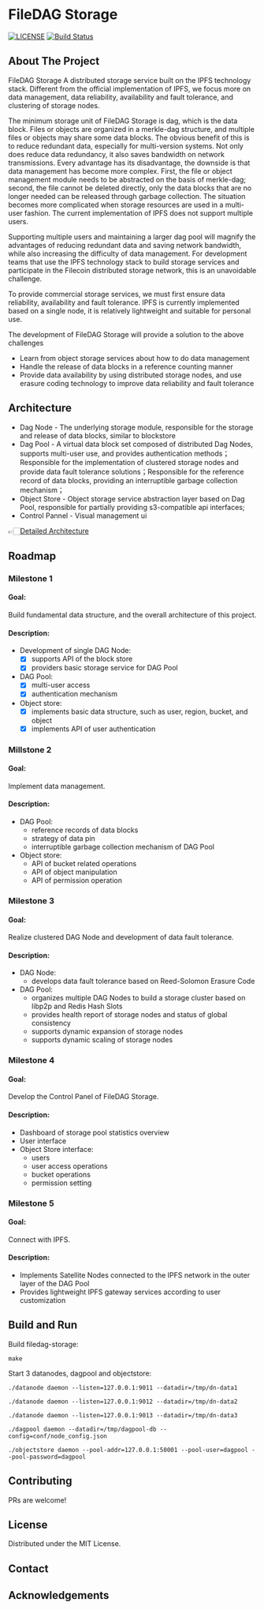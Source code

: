 # FileDAG Storage

[![LICENSE](https://img.shields.io/github/license/filedag-project/filedag-storage)](./LICENSE "LICENSE")
[![Build Status](https://img.shields.io/github/workflow/status/filedag-project/filedag-storage/Go)]()

<!-- ABOUT THE PROJECT -->
## About The Project
FileDAG Storage A distributed storage service built on the IPFS technology stack. Different from the official implementation of IPFS, we focus more on data management, data reliability, availability and fault tolerance, and clustering of storage nodes.
 
The minimum storage unit of FileDAG Storage is dag, which is the data block. Files or objects are organized in a merkle-dag structure, and multiple files or objects may share some data blocks. The obvious benefit of this is to reduce redundant data, especially for multi-version systems. Not only does reduce data redundancy, it also saves bandwidth on network transmissions.  Every advantage has its disadvantage, the downside is that data management has become more complex. First, the file or object management module needs to be abstracted on the basis of merkle-dag; second, the file cannot be deleted directly, only the data blocks that are no longer needed can be released through garbage collection. The situation becomes more complicated when storage resources are used in a multi-user fashion. The current implementation of IPFS does not support multiple users.

Supporting multiple users and maintaining a larger dag pool will magnify the advantages of reducing redundant data and saving network bandwidth, while also increasing the difficulty of data management. For development teams that use the IPFS technology stack to build storage services and participate in the Filecoin distributed storage network, this is an unavoidable challenge.

To provide commercial storage services, we must first ensure data reliability, availability and fault tolerance. IPFS is currently implemented based on a single node, it is relatively lightweight and suitable for personal use.

The development of FileDAG Storage will provide a solution to the above challenges
- Learn from object storage services about how to do data management
- Handle the release of data blocks in a reference counting manner
- Provide data availability by using distributed storage nodes, and use erasure coding technology to improve data reliability and fault tolerance
  


## Architecture

- Dag Node - The underlying storage module, responsible for the storage and release of data blocks, similar to blockstore
- Dag Pool - A virtual data block set composed of distributed Dag Nodes, supports multi-user use, and provides authentication methods；Responsible for the implementation of clustered storage nodes and provide data fault tolerance solutions；Responsible for the reference record of data blocks, providing an interruptible garbage collection mechanism；
- Object Store - Object storage service abstraction layer based on Dag Pool, responsible for partially providing s3-compatible api interfaces;
- Control Pannel - Visual management ui

👉🏻[Detailed Architecture](./docs/architecture.md)
## Roadmap

### Milestone 1

#### Goal:

Build fundamental data structure, and the overall architecture of this project.

#### Description:

- Development of single DAG Node:
    - [x] supports API of the block store
    - [x] providers basic storage service for DAG Pool
- DAG Pool:
    - [x] multi-user access
    - [x] authentication mechanism
- Object store:
    - [x] implements basic data structure, such as user, region, bucket, and object
    - [x] implements API of user authentication

### Millstone 2

#### Goal: 

Implement data management.

#### Description:

- DAG Pool:
    - reference records of data blocks
    - strategy of data pin
    - interruptible garbage collection mechanism of DAG Pool
- Object store:
    - API of bucket related operations
    - API of object manipulation
    - API of permission operation


### Milestone 3

#### Goal: 

Realize clustered DAG Node and development of data fault tolerance.

#### Description:

- DAG Node:
    - develops data fault tolerance based on Reed-Solomon Erasure Code
- DAG Pool:
    - organizes multiple DAG Nodes to build a storage cluster based on libp2p and Redis Hash Slots
    - provides health report of storage nodes and status of global consistency
    - supports dynamic expansion of storage nodes
    - supports dynamic scaling of storage nodes

### Milestone 4

#### Goal: 

Develop the Control Panel of FileDAG Storage.

#### Description:

- Dashboard of storage pool statistics overview
- User interface
- Object Store interface:
    - users
    - user access operations
    - bucket operations
    - permission setting
    
### Milestone 5

#### Goal: 

Connect with IPFS.

#### Description:

- Implements Satellite Nodes connected to the IPFS network in the outer layer of the DAG Pool
- Provides lightweight IPFS gateway services according to user customization


## Build and Run

Build filedag-storage:
```shell
make
```
Start 3 datanodes, dagpool and objectstore:
```shell
./datanode daemon --listen=127.0.0.1:9011 --datadir=/tmp/dn-data1

./datanode daemon --listen=127.0.0.1:9012 --datadir=/tmp/dn-data2

./datanode daemon --listen=127.0.0.1:9013 --datadir=/tmp/dn-data3

./dagpool daemon --datadir=/tmp/dagpool-db --config=conf/node_config.json

./objectstore daemon --pool-addr=127.0.0.1:50001 --pool-user=dagpool --pool-password=dagpool
```

<!-- CONTRIBUTING -->
## Contributing

PRs are welcome!



<!-- LICENSE -->
## License

Distributed under the MIT License. 



<!-- CONTACT -->
## Contact




<!-- ACKNOWLEDGEMENTS -->
## Acknowledgements


